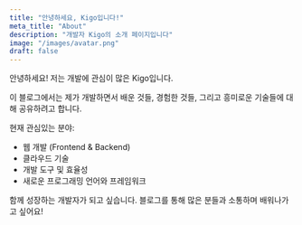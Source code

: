 ```yaml
---
title: "안녕하세요, Kigo입니다!"
meta_title: "About"
description: "개발자 Kigo의 소개 페이지입니다"
image: "/images/avatar.png"
draft: false
---
```


안녕하세요! 저는 개발에 관심이 많은 Kigo입니다.

이 블로그에서는 제가 개발하면서 배운 것들, 경험한 것들, 그리고 흥미로운 기술들에 대해 공유하려고 합니다.

현재 관심있는 분야:
- 웹 개발 (Frontend & Backend)
- 클라우드 기술
- 개발 도구 및 효율성
- 새로운 프로그래밍 언어와 프레임워크

함께 성장하는 개발자가 되고 싶습니다. 블로그를 통해 많은 분들과 소통하며 배워나가고 싶어요!
